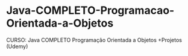 # Java-COMPLETO-Programacao-Orientada-a-Objetos
CURSO: Java COMPLETO Programação Orientada a Objetos +Projetos (Udemy)
